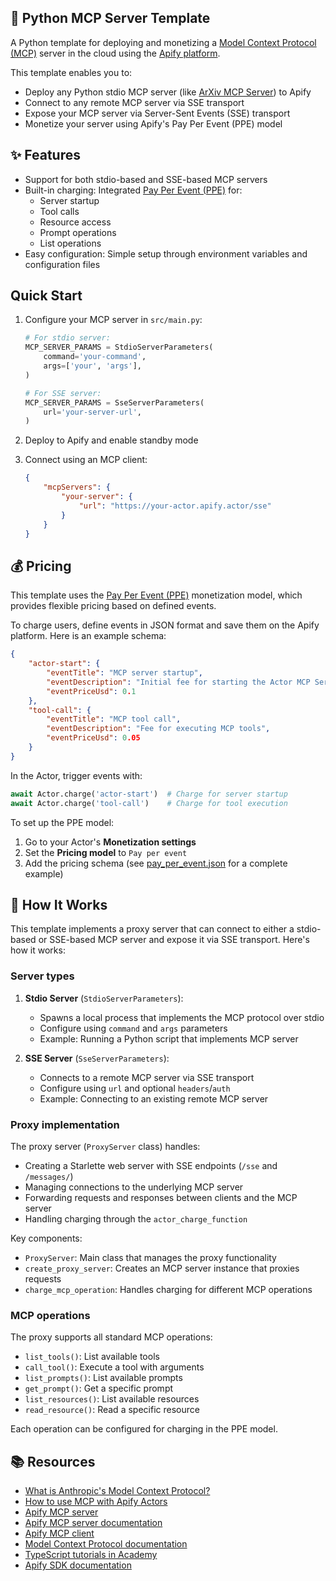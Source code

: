 ## 🚀 Python MCP Server Template

A Python template for deploying and monetizing a [Model Context Protocol (MCP)](https://modelcontextprotocol.io) server in the cloud using the [Apify platform](https://docs.apify.com/platform/actors).

This template enables you to:
- Deploy any Python stdio MCP server (like [ArXiv MCP Server](https://github.com/blazickjp/arxiv-mcp-server)) to Apify
- Connect to any remote MCP server via SSE transport
- Expose your MCP server via Server-Sent Events (SSE) transport
- Monetize your server using Apify's Pay Per Event (PPE) model

## ✨ Features

- Support for both stdio-based and SSE-based MCP servers
- Built-in charging: Integrated [Pay Per Event (PPE)](https://docs.apify.com/platform/actors/publishing/monetize#pay-per-event-pricing-model) for:
  - Server startup
  - Tool calls
  - Resource access
  - Prompt operations
  - List operations
- Easy configuration: Simple setup through environment variables and configuration files

## Quick Start

1. Configure your MCP server in `src/main.py`:
   ```python
   # For stdio server:
   MCP_SERVER_PARAMS = StdioServerParameters(
       command='your-command',
       args=['your', 'args'],
   )

   # For SSE server:
   MCP_SERVER_PARAMS = SseServerParameters(
       url='your-server-url',
   )
   ```

2. Deploy to Apify and enable standby mode
3. Connect using an MCP client:
   ```json
   {
       "mcpServers": {
           "your-server": {
               "url": "https://your-actor.apify.actor/sse"
           }
       }
   }
   ```

## 💰 Pricing

This template uses the [Pay Per Event (PPE)](https://docs.apify.com/platform/actors/publishing/monetize#pay-per-event-pricing-model) monetization model, which provides flexible pricing based on defined events.

To charge users, define events in JSON format and save them on the Apify platform. Here is an example schema:

```json
{
    "actor-start": {
        "eventTitle": "MCP server startup",
        "eventDescription": "Initial fee for starting the Actor MCP Server",
        "eventPriceUsd": 0.1
    },
    "tool-call": {
        "eventTitle": "MCP tool call",
        "eventDescription": "Fee for executing MCP tools",
        "eventPriceUsd": 0.05
    }
}
```

In the Actor, trigger events with:

```python
await Actor.charge('actor-start')  # Charge for server startup
await Actor.charge('tool-call')    # Charge for tool execution
```

To set up the PPE model:
1. Go to your Actor's **Monetization settings**
2. Set the **Pricing model** to `Pay per event`
3. Add the pricing schema (see [pay_per_event.json](.actor/pay_per_event.json) for a complete example)

## 🔧 How It Works

This template implements a proxy server that can connect to either a stdio-based or SSE-based MCP server and expose it via SSE transport. Here's how it works:

### Server types

1. **Stdio Server** (`StdioServerParameters`):
   - Spawns a local process that implements the MCP protocol over stdio
   - Configure using `command` and `args` parameters
   - Example: Running a Python script that implements MCP server

2. **SSE Server** (`SseServerParameters`):
   - Connects to a remote MCP server via SSE transport
   - Configure using `url` and optional `headers`/`auth`
   - Example: Connecting to an existing remote MCP server

### Proxy implementation

The proxy server (`ProxyServer` class) handles:
- Creating a Starlette web server with SSE endpoints (`/sse` and `/messages/`)
- Managing connections to the underlying MCP server
- Forwarding requests and responses between clients and the MCP server
- Handling charging through the `actor_charge_function`

Key components:
- `ProxyServer`: Main class that manages the proxy functionality
- `create_proxy_server`: Creates an MCP server instance that proxies requests
- `charge_mcp_operation`: Handles charging for different MCP operations

### MCP operations

The proxy supports all standard MCP operations:
- `list_tools()`: List available tools
- `call_tool()`: Execute a tool with arguments
- `list_prompts()`: List available prompts
- `get_prompt()`: Get a specific prompt
- `list_resources()`: List available resources
- `read_resource()`: Read a specific resource

Each operation can be configured for charging in the PPE model.

## 📚 Resources

- [What is Anthropic's Model Context Protocol?](https://blog.apify.com/what-is-model-context-protocol/)
- [How to use MCP with Apify Actors](https://blog.apify.com/how-to-use-mcp/)
- [Apify MCP server](https://mcp.apify.com)
- [Apify MCP server documentation](https://docs.apify.com/platform/integrations/mcp)
- [Apify MCP client](https://apify.com/jiri.spilka/tester-mcp-client)
- [Model Context Protocol documentation](https://modelcontextprotocol.io)
- [TypeScript tutorials in Academy](https://docs.apify.com/academy/node-js)
- [Apify SDK documentation](https://docs.apify.com/sdk/js/)

